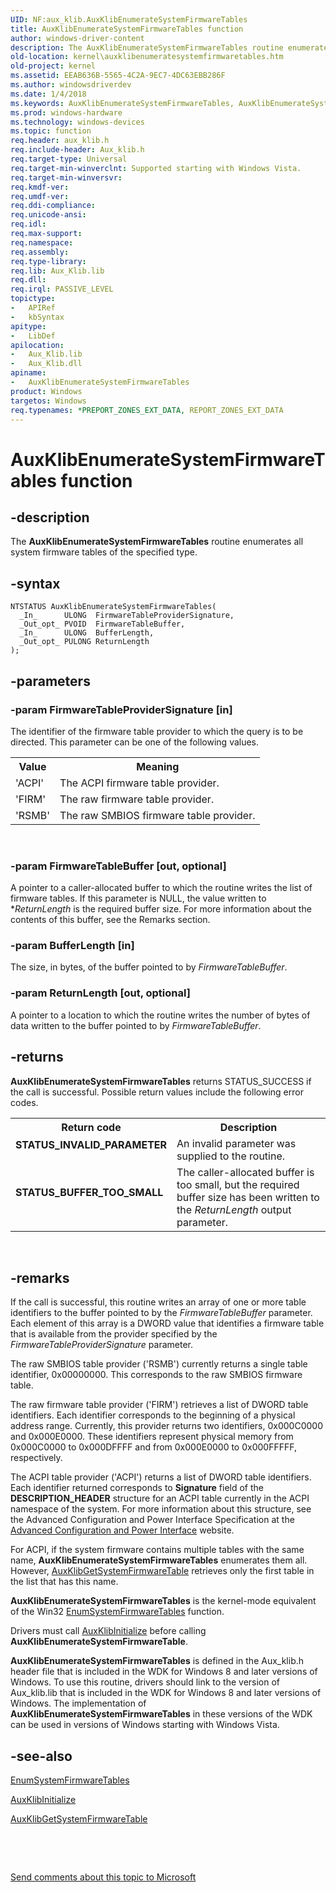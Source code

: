 ```yaml
---
UID: NF:aux_klib.AuxKlibEnumerateSystemFirmwareTables
title: AuxKlibEnumerateSystemFirmwareTables function
author: windows-driver-content
description: The AuxKlibEnumerateSystemFirmwareTables routine enumerates all system firmware tables of the specified type.
old-location: kernel\auxklibenumeratesystemfirmwaretables.htm
old-project: kernel
ms.assetid: EEAB636B-5565-4C2A-9EC7-4DC63EBB286F
ms.author: windowsdriverdev
ms.date: 1/4/2018
ms.keywords: AuxKlibEnumerateSystemFirmwareTables, AuxKlibEnumerateSystemFirmwareTables routine [Kernel-Mode Driver Architecture], kernel.auxklibenumeratesystemfirmwaretables, aux_klib/AuxKlibEnumerateSystemFirmwareTables
ms.prod: windows-hardware
ms.technology: windows-devices
ms.topic: function
req.header: aux_klib.h
req.include-header: Aux_klib.h
req.target-type: Universal
req.target-min-winverclnt: Supported starting with Windows Vista.
req.target-min-winversvr: 
req.kmdf-ver: 
req.umdf-ver: 
req.ddi-compliance: 
req.unicode-ansi: 
req.idl: 
req.max-support: 
req.namespace: 
req.assembly: 
req.type-library: 
req.lib: Aux_Klib.lib
req.dll: 
req.irql: PASSIVE_LEVEL
topictype: 
-	APIRef
-	kbSyntax
apitype: 
-	LibDef
apilocation: 
-	Aux_Klib.lib
-	Aux_Klib.dll
apiname: 
-	AuxKlibEnumerateSystemFirmwareTables
product: Windows
targetos: Windows
req.typenames: *PREPORT_ZONES_EXT_DATA, REPORT_ZONES_EXT_DATA
---
```


# AuxKlibEnumerateSystemFirmwareTables function


## -description


The <b>AuxKlibEnumerateSystemFirmwareTables</b> routine enumerates all system firmware tables of the specified type.


## -syntax


````
NTSTATUS AuxKlibEnumerateSystemFirmwareTables(
  _In_      ULONG  FirmwareTableProviderSignature,
  _Out_opt_ PVOID  FirmwareTableBuffer,
  _In_      ULONG  BufferLength,
  _Out_opt_ PULONG ReturnLength
);
````


## -parameters




### -param FirmwareTableProviderSignature [in]

The identifier of the firmware table provider to which the query is to be directed. This parameter can be one of the following values.
<table>
<tr>
<th>Value</th>
<th>Meaning</th>
</tr>
<tr>
<td>
'ACPI'

</td>
<td>
The ACPI firmware table provider.

</td>
</tr>
<tr>
<td>
'FIRM'

</td>
<td>
The raw firmware table provider.

</td>
</tr>
<tr>
<td>
'RSMB'

</td>
<td>
The raw SMBIOS firmware table provider.

</td>
</tr>
</table> 


### -param FirmwareTableBuffer [out, optional]

A pointer to a caller-allocated buffer to which the routine writes the list of firmware tables. If this parameter is NULL, the value written to *<i>ReturnLength</i> is the required buffer size. For more information about the contents of this buffer, see the Remarks section.


### -param BufferLength [in]

The size, in bytes, of the buffer pointed to by <i>FirmwareTableBuffer</i>.


### -param ReturnLength [out, optional]

A pointer to a location to which the routine writes the number of bytes of data written to the buffer pointed to by <i>FirmwareTableBuffer</i>.


## -returns


<b>AuxKlibEnumerateSystemFirmwareTables</b> returns STATUS_SUCCESS if the call is successful. Possible return values include the following error codes.
<table>
<tr>
<th>Return code</th>
<th>Description</th>
</tr>
<tr>
<td width="40%">
<dl>
<dt><b>STATUS_INVALID_PARAMETER</b></dt>
</dl>
</td>
<td width="60%">
An invalid parameter was supplied to the routine.

</td>
</tr>
<tr>
<td width="40%">
<dl>
<dt><b>STATUS_BUFFER_TOO_SMALL</b></dt>
</dl>
</td>
<td width="60%">
The caller-allocated buffer is too small, but the required buffer size has been written to the <i>ReturnLength</i> output parameter.

</td>
</tr>
</table> 



## -remarks


If the call is successful, this routine writes an array of one or more table identifiers to the buffer pointed to by the <i>FirmwareTableBuffer</i> parameter. Each element of this array is a DWORD value that identifies a firmware table that is available from the provider specified by the <i>FirmwareTableProviderSignature</i> parameter.

The raw SMBIOS table provider ('RSMB') currently returns a single table identifier, 0x00000000. This corresponds to the raw SMBIOS firmware table.

The raw firmware table provider ('FIRM') retrieves a list of DWORD table identifiers. Each identifier corresponds to the beginning of a physical address range. Currently, this provider returns two identifiers, 0x000C0000 and 0x000E0000. These identifiers represent physical memory from 0x000C0000 to 0x000DFFFF and from 0x000E0000 to 0x000FFFFF, respectively.

The ACPI table provider ('ACPI') returns a list of DWORD table identifiers. Each identifier returned corresponds to <b>Signature</b> field of the <b>DESCRIPTION_HEADER</b> structure for an ACPI table currently in the ACPI namespace of the system. For more information about this structure, see the Advanced Configuration and Power Interface Specification at the <a href="http://go.microsoft.com/fwlink/p/?linkid=57185">Advanced Configuration and Power Interface</a> website.

For ACPI, if the system firmware contains multiple tables with the same name, <b>AuxKlibEnumerateSystemFirmwareTables</b> enumerates them all. However, <a href="..\aux_klib\nf-aux_klib-auxklibgetsystemfirmwaretable.md">AuxKlibGetSystemFirmwareTable</a> retrieves only the first table in the list that has this name.

<b>AuxKlibEnumerateSystemFirmwareTables</b> is the kernel-mode equivalent of the Win32 <a href="https://msdn.microsoft.com/library/windows/hardware/hh802466">EnumSystemFirmwareTables</a> function.

Drivers must call <a href="..\aux_klib\nf-aux_klib-auxklibinitialize.md">AuxKlibInitialize</a> before calling <b>AuxKlibEnumerateSystemFirmwareTable</b>.

<b>AuxKlibEnumerateSystemFirmwareTables</b> is defined in the Aux_klib.h header file that is included in the WDK for Windows 8 and later versions of Windows. To use this routine, drivers should link to the version of Aux_klib.lib that is included in the WDK for Windows 8 and later versions of Windows. The implementation of <b>AuxKlibEnumerateSystemFirmwareTables</b> in these versions of the WDK can be used in versions of Windows starting with Windows Vista.



## -see-also

<a href="https://msdn.microsoft.com/library/windows/hardware/hh802466">EnumSystemFirmwareTables</a>

<a href="..\aux_klib\nf-aux_klib-auxklibinitialize.md">AuxKlibInitialize</a>

<a href="..\aux_klib\nf-aux_klib-auxklibgetsystemfirmwaretable.md">AuxKlibGetSystemFirmwareTable</a>

 

 

<a href="mailto:wsddocfb@microsoft.com?subject=Documentation%20feedback [kernel\kernel]:%20AuxKlibEnumerateSystemFirmwareTables routine%20 RELEASE:%20(1/4/2018)&amp;body=%0A%0APRIVACY STATEMENT%0A%0AWe use your feedback to improve the documentation. We don't use your email address for any other purpose, and we'll remove your email address from our system after the issue that you're reporting is fixed. While we're working to fix this issue, we might send you an email message to ask for more info. Later, we might also send you an email message to let you know that we've addressed your feedback.%0A%0AFor more info about Microsoft's privacy policy, see http://privacy.microsoft.com/en-us/default.aspx." title="Send comments about this topic to Microsoft">Send comments about this topic to Microsoft</a>

